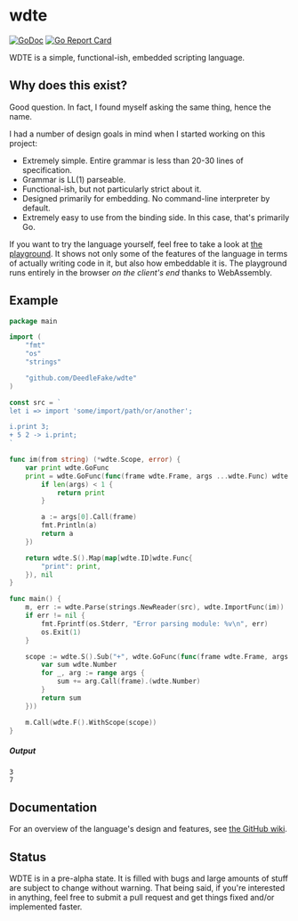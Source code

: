 wdte
====

[![GoDoc](https://godoc.org/github.com/DeedleFake/wdte?status.svg)](https://godoc.org/github.com/DeedleFake/wdte)
[![Go Report Card](https://goreportcard.com/badge/github.com/DeedleFake/wdte)](https://goreportcard.com/report/github.com/DeedleFake/wdte)

WDTE is a simple, functional-ish, embedded scripting language.

Why does this exist?
--------------------

Good question. In fact, I found myself asking the same thing, hence the name.

I had a number of design goals in mind when I started working on this project:

* Extremely simple. Entire grammar is less than 20-30 lines of specification.
* Grammar is LL(1) parseable.
* Functional-ish, but not particularly strict about it.
* Designed primarily for embedding. No command-line interpreter by default.
* Extremely easy to use from the binding side. In this case, that's primarily Go.

If you want to try the language yourself, feel free to take a look at [the playground][playground]. It shows not only some of the features of the language in terms of actually writing code in it, but also how embeddable it is. The playground runs entirely in the browser *on the client's end* thanks to WebAssembly.

Example
-------

```go
package main

import (
	"fmt"
	"os"
	"strings"

	"github.com/DeedleFake/wdte"
)

const src = `
let i => import 'some/import/path/or/another';

i.print 3;
+ 5 2 -> i.print;
`

func im(from string) (*wdte.Scope, error) {
	var print wdte.GoFunc
	print = wdte.GoFunc(func(frame wdte.Frame, args ...wdte.Func) wdte.Func {
		if len(args) < 1 {
			return print
		}

		a := args[0].Call(frame)
		fmt.Println(a)
		return a
	})

	return wdte.S().Map(map[wdte.ID]wdte.Func{
		"print": print,
	}), nil
}

func main() {
	m, err := wdte.Parse(strings.NewReader(src), wdte.ImportFunc(im))
	if err != nil {
		fmt.Fprintf(os.Stderr, "Error parsing module: %v\n", err)
		os.Exit(1)
	}

	scope := wdte.S().Sub("+", wdte.GoFunc(func(frame wdte.Frame, args ...wdte.Func) wdte.Func {
		var sum wdte.Number
		for _, arg := range args {
			sum += arg.Call(frame).(wdte.Number)
		}
		return sum
	}))

	m.Call(wdte.F().WithScope(scope))
}
```

##### Output

```
3
7
```

Documentation
-------------

For an overview of the language's design and features, see [the GitHub wiki][wiki].

Status
------

WDTE is in a pre-alpha state. It is filled with bugs and large amounts of stuff are subject to change without warning. That being said, if you're interested in anything, feel free to submit a pull request and get things fixed and/or implemented faster.

[playground]: https://deedlefake.github.io/wdte
[wiki]: https://github.com/DeedleFake/wdte/wiki
